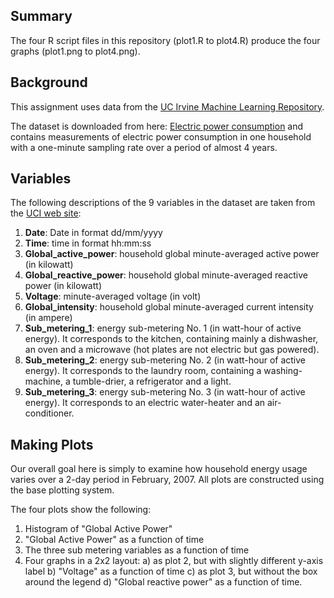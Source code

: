 ## Summary

The four R script files in this repository (plot1.R to plot4.R) produce
the four graphs (plot1.png to plot4.png).

## Background

This assignment uses data from the 
<a href="http://archive.ics.uci.edu/ml/">UC Irvine Machine
Learning Repository</a>.

The dataset is downloaded from here: <a href="https://d396qusza40orc.cloudfront.net/exdata%2Fdata%2Fhousehold_power_consumption.zip">Electric power consumption</a> and contains measurements of electric power consumption in
one household with a one-minute sampling rate over a period of almost
4 years. 

## Variables

The following descriptions of the 9 variables in the dataset are taken
from
the <a href="https://archive.ics.uci.edu/ml/datasets/Individual+household+electric+power+consumption">UCI
web site</a>:

<ol>
<li><b>Date</b>: Date in format dd/mm/yyyy </li>
<li><b>Time</b>: time in format hh:mm:ss </li>
<li><b>Global_active_power</b>: household global minute-averaged active power (in kilowatt) </li>
<li><b>Global_reactive_power</b>: household global minute-averaged reactive power (in kilowatt) </li>
<li><b>Voltage</b>: minute-averaged voltage (in volt) </li>
<li><b>Global_intensity</b>: household global minute-averaged current intensity (in ampere) </li>
<li><b>Sub_metering_1</b>: energy sub-metering No. 1 (in watt-hour of active energy). It corresponds to the kitchen, containing mainly a dishwasher, an oven and a microwave (hot plates are not electric but gas powered). </li>
<li><b>Sub_metering_2</b>: energy sub-metering No. 2 (in watt-hour of active energy). It corresponds to the laundry room, containing a washing-machine, a tumble-drier, a refrigerator and a light. </li>
<li><b>Sub_metering_3</b>: energy sub-metering No. 3 (in watt-hour of active energy). It corresponds to an electric water-heater and an air-conditioner.</li>
</ol>

## Making Plots

Our overall goal here is simply to examine how household energy usage
varies over a 2-day period in February, 2007. All plots are constructed
using the base plotting system.

The four plots show the following:
1. Histogram of "Global Active Power"
2. "Global Active Power" as a function of time
3. The three sub metering variables as a function of time
4. Four graphs in a 2x2 layout:
	a) as plot 2, but with slightly different y-axis label
	b) "Voltage" as a function of time
	c) as plot 3, but without the box around the legend
	d) "Global reactive power" as a function of time.


